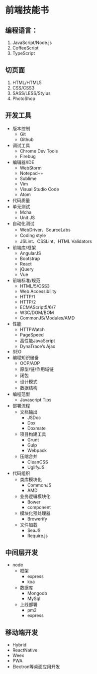 # 前端技能书

## 编程语言：

1. JavaScript/Node.js
2. CoffeeScript
3. TypeScript

## 切页面

1. HTML/HTML5
2. CSS/CSS3
3. SASS/LESS/Stylus
4. PhotoShop

## 开发工具

- 版本控制
	- Git
	- Github
- 调试工具
	- Chrome Dev Tools
	- Firebug
- 编辑器/IDE
	- WebStorm
	- Notepad++
	- Sublime
	- Vim
	- Visual Studio Code
	- Atom
- 代码质量
- 单元测试
	- Mcha
	- Unit JS
- 自动化测试
	- WebDriver、SourceLabs
	- Coding style
	- JSLint、CSSLint、HTML Validators
- 前端库/框架
	- AngularJS
	- Bootstrap
	- React
	- jQuery
	- Vue
- 前端标准/规范
	- HTML/5/CSS3
	- Web Accessibility
	- HTTP/1
	- HTTP/2
	- ECMAScript5/6/7
	- W3C/DOM/BOM
	- CommonJS/Modules/AMD
- 性能
	- HTTPWatch
	- PageSpeed
	- 高性能JavaScript
	- DynaTrace’s Ajax
- SEO
- 编程知识储备
	- OOP/AOP
	- 原型/链/作用域链
	- 闭包
	- 设计模式
	- 数据结构
- 编程范型
	- Javascript Tips
- 部署流程
	- 文档输出
		- JSDoc
		- Dox
		- Doxmate
	- 项目构建工具
		- Grunt
		- Gulp
		- Webpack
	- 压缩合并
		- CleanCSS
		- UglifyJS
- 代码组织
	- 类库模块化
		- CommonJS
		- AMD
	- 业务逻辑模块化
		- Bower
		- component
	- 模块化预处理器
		- Browerify
	- 文件加载
		- SeaJS
		- Require.js

## 中间层开发

- node
	- 框架
		- express
		- koa
	- 数据库
		- Mongodb
		- MySql
	- 上线部署
		- pm2
		- express

## 移动端开发

- Hybrid
- ReactNative
- Weex
- PWA
- Electron等桌面应用开发